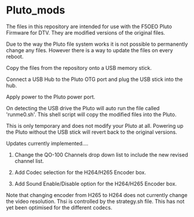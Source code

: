 # Pluto_mods

The files in this repository are intended for use with the F5OEO Pluto Firmware for DTV.
They are modified versions of the original files. 

Due to the way the Pluto file system works it is not possible to permanently change any files. 
However there is a way to update the files on every reboot.

Copy the files from the repository onto a USB memory stick.

Connect a USB Hub to the Pluto OTG port and plug the USB stick into the hub.

Apply power to the Pluto power port. 

On detecting the USB drive the Pluto will auto run the file called 'runme0.sh'. 
This shell script will copy the modified files into the Pluto. 

This is only temporary and does not modify your Pluto at all. 
Powering up the Pluto without the USB stick will revert back to the original versions. 


Updates currently implemented....

1. Change the QO-100 Channels drop down list to include the new revised channel list. 

2. Add Codec selection for the H264/H265 Encoder box.

3. Add Sound Enable/Disable option for the H264/H265 Encoder box.

Note that changing encoder from H265 to H264 does not currently change the video resolution. Thsi is controlled by the strategy.sh file. This has not yet been optimised for the different codecs. 

